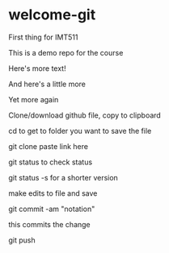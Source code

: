 # welcome-git
First thing for IMT511

This is a demo repo for the course

Here's more text!

And here's a little more

Yet more again

Clone/download github file, copy to clipboard

cd to get to folder you want to save the file

git clone paste link here

git status to check status

git status -s for a shorter version

make edits to file and save

git commit -am "notation"

this commits the change

git push 